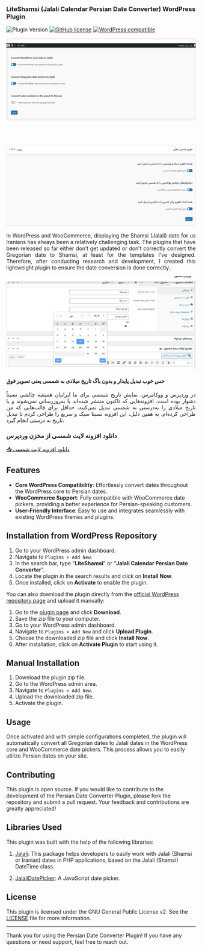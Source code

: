 
### LiteShamsi (Jalali Calendar Persian Date Converter) WordPress Plugin

![Plugin Version](https://img.shields.io/badge/version-1.3.3-blue)
[![GitHub license](https://img.shields.io/badge/license-GPL%202-gold.svg)](https://opensource.org/licenses/GPL-2.0)
[![WordPress compatible](https://img.shields.io/badge/WordPress-6.0%2B-brightgreen.svg)](https://wordpress.org/)

![محیط پلاگین](3.png)

<br/>
<br/>


![محیط پلاگین](1.png)

<p align="justify">
In WordPress and WooCommerce, displaying the Shamsi (Jalali) date for us Iranians has always been a relatively challenging task. The plugins that have been released so far either don’t get updated or don’t correctly convert the Gregorian date to Shamsi, at least for the templates I’ve designed. Therefore, after conducting research and development, I created this lightweight plugin to ensure the date conversion is done correctly.

![عملکرد عالی در محیط ووکامرس](2.png)
#### حس خوب تبدیل پایدار و بدون باگ تاریخ میلادی به شمسی یعنی تصویر فوق

<p align="justify">
در وردپرس و ووکامرس، نمایش تاریخ شمسی برای ما ایرانیان همیشه چالشی نسبتاً دشوار بوده است. افزونه‌هایی که تاکنون منتشر شده‌اند یا به‌روزرسانی نمی‌شوند و یا تاریخ میلادی را به‌درستی به شمسی تبدیل نمی‌کنند، حداقل برای قالب‌هایی که من طراحی کرده‌ام. به همین دلیل، این افزونه نسبتا سبک و سریع را طراحی کردم تا تبدیل تاریخ به درستی انجام گیرد. 



  
  <br/>
  
### دانلود افزونه لایت شمسی از مخزن وردپرس
[📥 دانلود افزونه لایت شمسی](https://wordpress.org/plugins/mo-jalali-calendar/)


</p>

## Features

- **Core WordPress Compatibility**: Effortlessly convert dates throughout the WordPress core to Persian dates.
- **WooCommerce Support**: Fully compatible with WooCommerce date pickers, providing a better experience for Persian-speaking customers.
- **User-Friendly Interface**: Easy to use and integrates seamlessly with existing WordPress themes and plugins.


## Installation from WordPress Repository

1. Go to your WordPress admin dashboard.
2. Navigate to `Plugins > Add New`.
3. In the search bar, type "**LiteShamsi**" or "**Jalali Calendar Persian Date Converter**".
4. Locate the plugin in the search results and click on **Install Now**.
5. Once installed, click on **Activate** to enable the plugin.

You can also download the plugin directly from the [official WordPress repository page](https://wordpress.org/plugins/mo-jalali-calendar/) and upload it manually:

1. Go to the [plugin page](https://wordpress.org/plugins/mo-jalali-calendar/) and click **Download**.
2. Save the zip file to your computer.
3. Go to your WordPress admin dashboard.
4. Navigate to `Plugins > Add New` and click **Upload Plugin**.
5. Choose the downloaded zip file and click **Install Now**.
6. After installation, click on **Activate Plugin** to start using it.


## Manual Installation

1. Download the plugin zip file.
2. Go to the WordPress admin area.
3. Navigate to `Plugins > Add New`.
4. Upload the downloaded zip file.
5. Activate the plugin.

## Usage

Once activated and with simple configurations completed, the plugin will automatically convert all Gregorian dates to Jalali dates in the WordPress core and WooCommerce date pickers. This process allows you to easily utilize Persian dates on your site.

## Contributing

This plugin is open source. If you would like to contribute to the development of the Persian Date Converter Plugin, please fork the repository and submit a pull request. Your feedback and contributions are greatly appreciated!

## Libraries Used

This plugin was built with the help of the following libraries:

1. [Jalali](https://github.com/rustinm/jalali): This package helps developers to easily work with Jalali (Shamsi or Iranian) dates in PHP applications, based on the Jalali (Shamsi) DateTime class.

2. [JalaliDatePicker](https://github.com/majidh1/JalaliDatePicker): A JavaScript date picker.

## License

This plugin is licensed under the GNU General Public License v2. See the [LICENSE](LICENSE) file for more information.

---

Thank you for using the Persian Date Converter Plugin! If you have any questions or need support, feel free to reach out.
